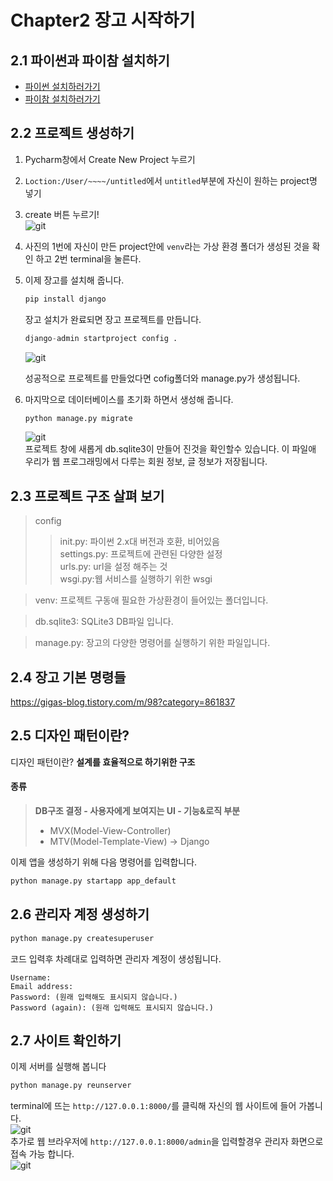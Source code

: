 # Chapter2 장고 시작하기
## 2.1 파이썬과 파이참 설치하기
- [파이썬 설치하러가기](www.python.org)
- [파이참 설치하러가기](wwww.jetbrains.com/pycharm/download/)

## 2.2 프로젝트 생성하기
1. Pycharm창에서 Create New Project 누르기

2. `Loction:/User/~~~~/untitled`에서 `untitled`부분에 자신이 원하는 project명 넣기

3. create 버튼 누르기!   
![git](https://github.com/wotjd0715/Python/blob/master/d2p1.png)   
4. 사진의 1번에 자신이 만든 project안에 `venv`라는 가상 환경 폴더가 생성된 것을 확인 하고
 2번 terminal을 눌른다.   
  
5. 이제 장고를 설치해 줍니다.
   ```python
   pip install django  
    ```
   장고 설치가 완료되면 장고 프로젝트를 만듭니다.
   ```python
   django-admin startproject config .
   ```
   ![git](https://github.com/wotjd0715/Python/blob/master/d2p2.png)   
    
   성공적으로 프로젝트를 만들었다면 cofig폴더와 manage.py가 생성됩니다.
   
6. 마지막으로 데이터베이스를 초기화 하면서 생성해 줍니다.
   ```python
   python manage.py migrate
   ```
   ![git](https://github.com/wotjd0715/Python/blob/master/d2p3.png)   
   프로젝트 창에 새롭게 db.sqlite3이 만들어 진것을 확인할수 있습니다.
   이 파일애 우리가 웹 프로그래밍에서 다루는 회원 정보, 글 정보가 저장됩니다.
   
 ## 2.3 프로젝트 구조 살펴 보기
 >config
>>init.py: 파이썬 2.x대 버전과 호환, 비어있음   
>>settings.py: 프로젝트에 관련된 다양한 설정   
>>urls.py: url을 설정 해주는 것   
>>wsgi.py:웹 서비스를 실행하기 위한 wsgi 

>venv: 프로젝트 구동애 필요한 가상환경이 들어있는 폴더입니다.

>db.sqlite3: SQLite3 DB파일 입니다.

>manage.py: 장고의 다양한 명령어를 실행하기 위한 파일입니다.

## 2.4 장고 기본 명령들

<https://gigas-blog.tistory.com/m/98?category=861837>

## 2.5 디자인 패턴이란?
디자인 패턴이란? **설계를 효율적으로 하기위한 구조**   

#### 종류    
>**DB구조 결정 - 사용자에게 보여지는 UI - 기능&로직 부분**  
>- MVX(Model-View-Controller)
>- MTV(Model-Template-View) -> Django   

이제 앱을 생성하기 위해 다음 명령어를 입력합니다.
```python
python manage.py startapp app_default
```

## 2.6 관리자 계정 생성하기

```python
python manage.py createsuperuser
```
코드 입력후 차례대로 입력하면 관리자 계정이 생성됩니다.   
```
Username:    
Email address:    
Password: (원래 입력해도 표시되지 않습니다.)
Password (again): (원래 입력해도 표시되지 않습니다.)
```

## 2.7 사이트 확인하기
이제 서버를 실행해 봅니다
```python
python manage.py reunserver
```
terminal에 뜨는 `http://127.0.0.1:8000/`를 클릭해 자신의 웹 사이트에 들어 가봅니다.   
![git](https://github.com/wotjd0715/Python/blob/master/d2p4.png)   
추가로 웹 브라우저에 `http://127.0.0.1:8000/admin`을 입력할경우 관리자 화면으로 접속 가능 합니다.   
![git](https://github.com/wotjd0715/Python/blob/master/d2p5.png)